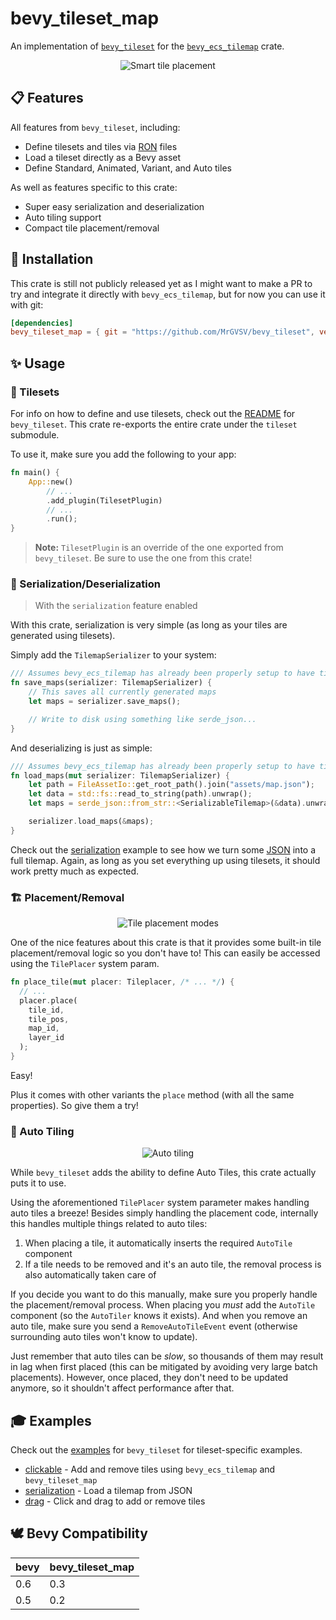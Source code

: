 # bevy_tileset_map

An implementation of  [`bevy_tileset`](https://github.com/MrGVSV/bevy_tileset) for
the [`bevy_ecs_tilemap`](https://github.com/StarArawn/bevy_ecs_tilemap) crate.

<p align="center">
	<img alt="Smart tile placement" src="https://github.com/MrGVSV/bevy_tileset/blob/770b45653fc8272921c1401d73f048406f3e2618/screenshots/tile_placement_demo.gif" />
</p>

## 📋 Features

All features from `bevy_tileset`, including:

- Define tilesets and tiles via [RON](https://github.com/ron-rs/ron) files
- Load a tileset directly as a Bevy asset
- Define Standard, Animated, Variant, and Auto tiles

As well as features specific to this crate:

* Super easy serialization and deserialization
* Auto tiling support
* Compact tile placement/removal

## 📲 Installation

This crate is still not publicly released yet as I might want to make a PR to try and integrate it directly
with `bevy_ecs_tilemap`, but for now you can use it with git:

```toml
[dependencies]
bevy_tileset_map = { git = "https://github.com/MrGVSV/bevy_tileset", version = "0.3" }
```

## ✨ Usage

### 🧩 Tilesets

For info on how to define and use tilesets, check out the [README](https://github.com/MrGVSV/bevy_tileset#-usage)
for `bevy_tileset`. This crate re-exports the entire crate under the `tileset` submodule.

To use it, make sure you add the following to your app:

```rust
fn main() {
    App::new()
        // ...
        .add_plugin(TilesetPlugin)
        // ...
        .run();
}
```

> **Note:** `TilesetPlugin` is an override of the one exported from `bevy_tileset`. Be sure to use the one from this crate!

### 💾 Serialization/Deserialization

> With the `serialization` feature enabled

With this crate, serialization is very simple (as long as your tiles are generated using tilesets).

Simply add the `TilemapSerializer` to your system:

```rust
/// Assumes bevy_ecs_tilemap has already been properly setup to have tiles read from it
fn save_maps(serializer: TilemapSerializer) {
    // This saves all currently generated maps
    let maps = serializer.save_maps();

    // Write to disk using something like serde_json...
}
```

And deserializing is just as simple:

```rust
/// Assumes bevy_ecs_tilemap has already been properly setup to have tiles placed into it
fn load_maps(mut serializer: TilemapSerializer) {
    let path = FileAssetIo::get_root_path().join("assets/map.json");
    let data = std::fs::read_to_string(path).unwrap();
    let maps = serde_json::from_str::<SerializableTilemap>(&data).unwrap();

    serializer.load_maps(&maps);
}
```

Check out
the [serialization](https://github.com/MrGVSV/bevy_tileset/blob/main/bevy_tileset_map/examples/serialization.rs)
example to see how we turn
some [JSON](https://github.com/MrGVSV/bevy_tileset/tree/main/bevy_tileset_map/assets/map.json) into a full
tilemap. Again, as long as you set everything up using tilesets, it should work pretty much as expected.

### 🏗 Placement/Removal

<p align="center">
	<img alt="Tile placement modes" src="https://github.com/MrGVSV/bevy_tileset/main/screenshots/tile_placement_modes.gif" />
</p>

One of the nice features about this crate is that it provides some built-in tile placement/removal logic so you don't have to! This can easily be accessed using the `TilePlacer` system param.

```rust
fn place_tile(mut placer: Tileplacer, /* ... */) {
  // ...
  placer.place(
    tile_id,
    tile_pos,
    map_id,
    layer_id
  );
}
```

Easy!

Plus it comes with other variants the `place` method (with all the same properties). So give them a try!

### 🧠 Auto Tiling

<p align="center">
	<img alt="Auto tiling" src="https://github.com/MrGVSV/bevy_tileset/blob/b81d2d7483785e5aa58ef0b449482d9d57bca3be/screenshots/auto_tiling_demo.gif" />
</p>

While `bevy_tileset` adds the ability to define Auto Tiles, this crate actually puts it to use.

Using the aforementioned `TilePlacer` system parameter makes handling auto tiles a breeze! Besides simply handling the placement code, internally this handles multiple things related to auto tiles:

1. When placing a tile, it automatically inserts the required `AutoTile` component
2. If a tile needs to be removed and it's an auto tile, the removal process is also automatically taken care of

If you decide you want to do this manually, make sure you properly handle the placement/removal process. When placing you *must* add the `AutoTile` component (so the `AutoTiler` knows it exists). And when you remove an auto tile, make sure you send a `RemoveAutoTileEvent` event (otherwise surrounding auto tiles won't know to update).

Just remember that auto tiles can be _slow_, so thousands of them may result in lag when first placed (this can be mitigated by avoiding very large batch placements). However, once placed, they don't need to be updated anymore, so it shouldn't affect performance after that.

## 🎓 Examples

Check out the [examples](https://github.com/MrGVSV/bevy_tileset#-examples) for `bevy_tileset` for tileset-specific
examples.

* [clickable](bevy_tileset_map/examples/clickable.rs) - Add and remove tiles using `bevy_ecs_tilemap`
  and `bevy_tileset_map`
* [serialization](https://github.com/MrGVSV/bevy_tileset/blob/main/bevy_tileset_map/examples/serialization.rs) -
  Load a tilemap from JSON
* [drag](https://github.com/MrGVSV/bevy_tileset/blob/main/bevy_tileset_map/examples/drag.rs) -
  Click and drag to add or remove tiles

## 🕊 Bevy Compatibility

| bevy | bevy_tileset_map |
| ---- | ------------------------ |
| 0.6  | 0.3                      |
| 0.5  | 0.2                      |
